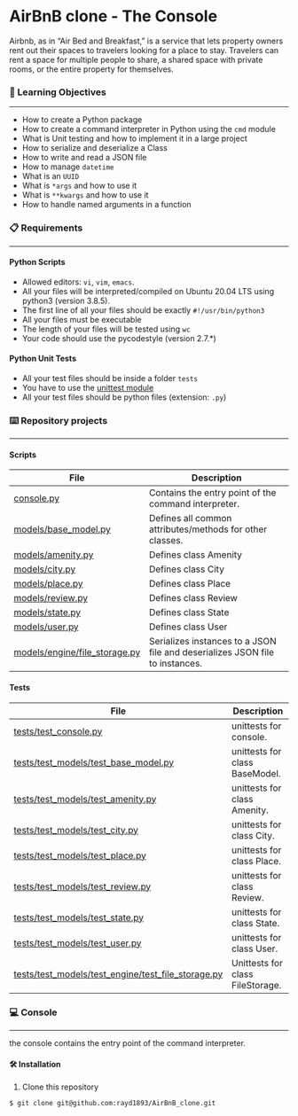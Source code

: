 # AirBnB clone - The Console

Airbnb, as in “Air Bed and Breakfast,” is a service that lets property owners rent out their spaces to travelers looking for a place to stay. Travelers can rent a space for multiple people to share, a shared space with private rooms, or the entire property for themselves.

### 🎯 Learning Objectives
---

* How to create a Python package
* How to create a command interpreter in Python using the ``cmd`` module
* What is Unit testing and how to implement it in a large project
* How to serialize and deserialize a Class
* How to write and read a JSON file
* How to manage ``datetime``
* What is an ``UUID``
* What is ``*args`` and how to use it
* What is ``**kwargs`` and how to use it
* How to handle named arguments in a function

### 📋 Requirements
---

#### Python Scripts

* Allowed editors: ``vi``, ``vim``, ``emacs``.
* All your files will be interpreted/compiled on Ubuntu 20.04 LTS using python3 (version 3.8.5).
* The first line of all your files should be exactly ``#!/usr/bin/python3``
* All your files must be executable
* The length of your files will be tested using ``wc``
* Your code should use the pycodestyle (version 2.7.*)

#### Python Unit Tests

* All your test files should be inside a folder ``tests``
* You have to use the [unittest module](https://docs.python.org/3.4/library/unittest.html#module-unittest)
* All your test files should be python files (extension: ``.py``)

### ⌨️ Repository projects
---

#### Scripts

|File|Description|
|---|---|
|[console.py](https://github.com/rayd1893/AirBnB_clone/blob/main/console.py)|Contains the entry point of the command interpreter.|
|[models/base_model.py](https://github.com/rayd1893/AirBnB_clone/blob/main/models/base_model.py)|Defines all common attributes/methods for other classes.|
|[models/amenity.py](https://github.com/rayd1893/AirBnB_clone/blob/main/models/amenity.py)|Defines class Amenity|
|[models/city.py](https://github.com/rayd1893/AirBnB_clone/blob/main/models/city.py)|Defines class City|
|[models/place.py](https://github.com/rayd1893/AirBnB_clone/blob/main/models/place.py)|Defines class Place|
|[models/review.py](https://github.com/rayd1893/AirBnB_clone/blob/main/models/review.py)|Defines class Review|
|[models/state.py](https://github.com/rayd1893/AirBnB_clone/blob/main/models/state.py)|Defines class State|
|[models/user.py](https://github.com/rayd1893/AirBnB_clone/blob/main/models/user.py)|Defines class User|
|[models/engine/file_storage.py](https://github.com/rayd1893/AirBnB_clone/blob/main/models/engine/file_storage.py)|Serializes instances to a JSON file and deserializes JSON file to instances.|

#### Tests

|File|Description|
|---|---|
|[tests/test_console.py](https://github.com/rayd1893/AirBnB_clone/blob/main/tests/test_console.py)|unittests for console.|
|[tests/test_models/test_base_model.py](https://github.com/rayd1893/AirBnB_clone/blob/main/tests/test_models/test_base_model.py)|unittests for class BaseModel.|
|[tests/test_models/test_amenity.py](https://github.com/rayd1893/AirBnB_clone/blob/main/tests/test_models/test_amenity.py)|unittests for class Amenity.|
|[tests/test_models/test_city.py](https://github.com/rayd1893/AirBnB_clone/blob/main/tests/test_models/test_city.py)|unittests for class City.|
|[tests/test_models/test_place.py](https://github.com/rayd1893/AirBnB_clone/blob/main/tests/test_models/test_place.py)|unittests for class Place.|
|[tests/test_models/test_review.py](https://github.com/rayd1893/AirBnB_clone/blob/main/tests/test_models/test_review.py)|unittests for class Review.|
|[tests/test_models/test_state.py](https://github.com/rayd1893/AirBnB_clone/blob/main/tests/test_models/test_state.py)|unittests for class State.|
|[tests/test_models/test_user.py](https://github.com/rayd1893/AirBnB_clone/blob/main/tests/test_models/test_user.py)|unittests for class User.|
|[tests/test_models/test_engine/test_file_storage.py](https://github.com/rayd1893/AirBnB_clone/blob/main/tests/test_models/test_engine/test_file_storage.py)|Unittests for class FileStorage.|

### 💻 Console
---

the console contains the entry point of the command interpreter.

#### 🛠️ Installation

1. Clone this repository
```bash
$ git clone git@github.com:rayd1893/AirBnB_clone.git
```

